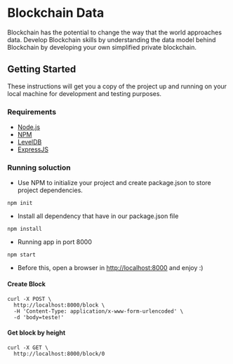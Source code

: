 # Blockchain Data

Blockchain has the potential to change the way that the world approaches data. Develop Blockchain skills by understanding the data model behind Blockchain by developing your own simplified private blockchain.

## Getting Started

These instructions will get you a copy of the project up and running on your local machine for development and testing purposes.

### Requirements
* [Node.js](https://nodejs.org)
* [NPM](https://www.npmjs.com)
* [LevelDB](https://github.com/google/leveldb)
* [ExpressJS](https://expressjs.com/)

### Running soluction

- Use NPM to initialize your project and create package.json to store project dependencies.
```
npm init
```
- Install all dependency that have in our package.json file
```
npm install 
```
- Running app in port 8000
```
npm start
```
- Before this, open a browser in [http://localhost:8000](http://localhost:8000) and enjoy :)

#### Create Block
```
curl -X POST \
  http://localhost:8000/block \
  -H 'Content-Type: application/x-www-form-urlencoded' \
  -d 'body=teste!'
```

#### Get block by height
```
curl -X GET \
  http://localhost:8000/block/0
```
